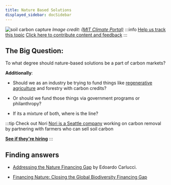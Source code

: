 ```yaml
---
title: Nature Based Solutions
displayed_sidebar: docSidebar
---
```


![soil carbon capture](../static/img/soil-carbon-capture.jpg)
_Image credit: ([MIT Climate Portal)](https://climate.mit.edu/explainers/soil-based-carbon-sequestration)_
:::info [Help us track this topic](contribute)
[Click here to contribute content and feedback](contribute)
:::

## The Big Question:

To what degree should nature-based solutions be a part of carbon markets?

**Additionally**:

 - Should we as an industry be trying to fund things like [regenerative agriculture](solution-regenerative-annual-cropping) and forestry with carbon credits?

 - Or should we fund those things via government programs or philanthropy? 

 - If its a mixture of both, where is the line?

:::tip Check out Nori
[Nori is a Seattle company](nori.com) working on carbon removal by partnering with farmers who can sell soil carbon

**[See if they're hiring](https://nori.com/careers)**
:::

## Finding answers

- [Addressing the Nature Financing Gap](https://www.iisd.org/articles/insight/addressing-nature-financing-gap) by Edoardo Carlucci.

- [Financing Nature: Closing the Global Biodiversity Financing Gap](https://www.paulsoninstitute.org/conservation/financing-nature-report/)